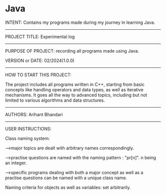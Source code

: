 # Java
INTENT: Contains my programs made during my journey in learning Java.

------------------------------------------------------------------------
PROJECT TITLE: Experimental log

------------------------------------------------------------------------
PURPOSE OF PROJECT: recording all programs made using Java.

VERSION or DATE: 02/2024(1.0.0)

------------------------------------------------------------------------
HOW TO START THIS PROJECT:

The project includes all programs written in C++, starting from basic concepts like handling operators and data types, as well as iterative mechanisms.
It goes all the way to advanced topics, including but not limited to various algorithms and data structures.

------------------------------------------------------------------------
AUTHORS:  Arihant Bhandari

------------------------------------------------------------------------
USER INSTRUCTIONS:

Class naming system:

-->major topics are dealt with arbitrary names correspondingly.

-->practise questions are named with the naming pattern : "pr[n]". n being an integer.

-->specific programs dealing with both a major concept as well as a practise questions can be named with a unique class name.

Naming criteria for objects as well as variables: set arbitrarily.
